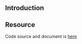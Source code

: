 ## Introduction

## Resource

Code source and document is [here](https://github.com/kcl-lang/artifacthub/tree/main/https-only)
